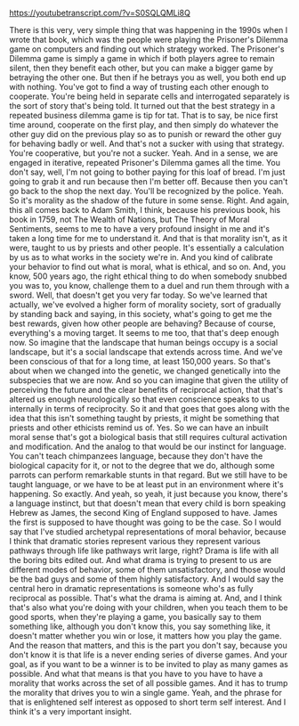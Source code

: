 https://youtubetranscript.com/?v=S0SQLQMLi8Q

 There is this very, very simple thing that was happening in the 1990s when I wrote that book, which was the people were playing the Prisoner's Dilemma game on computers and finding out which strategy worked. The Prisoner's Dilemma game is simply a game in which if both players agree to remain silent, then they benefit each other, but you can make a bigger game by betraying the other one. But then if he betrays you as well, you both end up with nothing. You've got to find a way of trusting each other enough to cooperate. You're being held in separate cells and interrogated separately is the sort of story that's being told. It turned out that the best strategy in a repeated business dilemma game is tip for tat. That is to say, be nice first time around, cooperate on the first play, and then simply do whatever the other guy did on the previous play so as to punish or reward the other guy for behaving badly or well. And that's not a sucker with using that strategy. You're cooperative, but you're not a sucker. Yeah. And in a sense, we are engaged in iterative, repeated Prisoner's Dilemma games all the time. You don't say, well, I'm not going to bother paying for this loaf of bread. I'm just going to grab it and run because then I'm better off. Because then you can't go back to the shop the next day. You'll be recognized by the police. Yeah. So it's morality as the shadow of the future in some sense. Right. And again, this all comes back to Adam Smith, I think, because his previous book, his book in 1759, not The Wealth of Nations, but The Theory of Moral Sentiments, seems to me to have a very profound insight in me and it's taken a long time for me to understand it. And that is that morality isn't, as it were, taught to us by priests and other people. It's essentially a calculation by us as to what works in the society we're in. And you kind of calibrate your behavior to find out what is moral, what is ethical, and so on. And, you know, 500 years ago, the right ethical thing to do when somebody snubbed you was to, you know, challenge them to a duel and run them through with a sword. Well, that doesn't get you very far today. So we've learned that actually, we've evolved a higher form of morality society, sort of gradually by standing back and saying, in this society, what's going to get me the best rewards, given how other people are behaving? Because of course, everything's a moving target. It seems to me too, that that's deep enough now. So imagine that the landscape that human beings occupy is a social landscape, but it's a social landscape that extends across time. And we've been conscious of that for a long time, at least 150,000 years. So that's about when we changed into the genetic, we changed genetically into the subspecies that we are now. And so you can imagine that given the utility of perceiving the future and the clear benefits of reciprocal action, that that's altered us enough neurologically so that even conscience speaks to us internally in terms of reciprocity. So it and that goes that goes along with the idea that this isn't something taught by priests, it might be something that priests and other ethicists remind us of. Yes. So we can have an inbuilt moral sense that's got a biological basis that still requires cultural activation and modification. And the analog to that would be our instinct for language. You can't teach chimpanzees language, because they don't have the biological capacity for it, or not to the degree that we do, although some parrots can perform remarkable stunts in that regard. But we still have to be taught language, or we have to be at least put in an environment where it's happening. So exactly. And yeah, so yeah, it just because you know, there's a language instinct, but that doesn't mean that every child is born speaking Hebrew as James, the second King of England supposed to have. James the first is supposed to have thought was going to be the case. So I would say that I've studied archetypal representations of moral behavior, because I think that dramatic stories represent various they represent various pathways through life like pathways writ large, right? Drama is life with all the boring bits edited out. And what drama is trying to present to us are different modes of behavior, some of them unsatisfactory, and those would be the bad guys and some of them highly satisfactory. And I would say the central hero in dramatic representations is someone who's as fully reciprocal as possible. That's what the drama is aiming at. And, and I think that's also what you're doing with your children, when you teach them to be good sports, when they're playing a game, you basically say to them something like, although you don't know this, you say something like, it doesn't matter whether you win or lose, it matters how you play the game. And the reason that matters, and this is the part you don't say, because you don't know it is that life is a never ending series of diverse games. And your goal, as if you want to be a winner is to be invited to play as many games as possible. And what that means is that you have to you have to have a morality that works across the set of all possible games. And it has to trump the morality that drives you to win a single game. Yeah, and the phrase for that is enlightened self interest as opposed to short term self interest. And I think it's a very important insight.